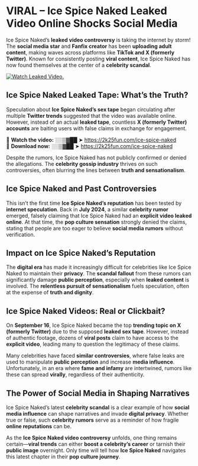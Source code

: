# VIRAL – Ice Spice Naked Leaked Video Online Shocks Social Media 

Ice Spice Naked’s **leaked video controversy** is taking the internet by storm! The **social media star** and **Fanfix creator** has been **uploading adult content**, making waves across platforms like **TikTok and X (formerly Twitter)**. Known for consistently posting **viral content**, Ice Spice Naked has now found themselves at the center of a **celebrity scandal**.  

[![Watch Leaked Video.](https://miro.medium.com/v2/resize:fit:828/format:webp/1*cilzJN44JGOrTw9NJCrNHA.gif "Watch Leaked Video")](https://2k25fun.com/ice-spice-naked)

## **Ice Spice Naked Leaked Tape: What’s the Truth?**  
Speculation about **Ice Spice Naked’s sex tape** began circulating after multiple **Twitter trends** suggested that the video was available online. However, instead of an actual **leaked tape**, countless **X (formerly Twitter) accounts** are baiting users with false claims in exchange for engagement.  

🔹 **Watch the video:** ░░▒▓██ ➤ https://2k25fun.com/ice-spice-naked  
🔹 **Download now:** ░░▒▓██ ➤ https://2k25fun.com/ice-spice-naked  

Despite the rumors, Ice Spice Naked has not publicly confirmed or denied the allegations. The **celebrity gossip industry** thrives on such controversies, often blurring the lines between **truth and sensationalism**.  

## **Ice Spice Naked and Past Controversies**  
This isn’t the first time **Ice Spice Naked’s reputation** has been tested by **internet speculation**. Back in **July 2024**, a similar **celebrity rumor** emerged, falsely claiming that Ice Spice Naked had an **explicit video leaked online**. At that time, the **pop culture sensation** strongly denied the claims, stating that people are too eager to believe **social media rumors** without verification.  

## **Impact on Ice Spice Naked’s Reputation**  
The **digital era** has made it increasingly difficult for celebrities like Ice Spice Naked to maintain their **privacy**. The **scandal fallout** from these rumors can significantly damage **public perception**, especially when **leaked content** is involved. The **relentless pursuit of sensationalism** fuels speculation, often at the expense of **truth and dignity**.  

## **Ice Spice Naked Videos: Real or Clickbait?**  
On **September 16**, Ice Spice Naked became the top **trending topic on X (formerly Twitter)** due to the supposed **leaked sex tape**. However, instead of authentic footage, dozens of **viral posts** claim to have access to the **explicit video**, leading many to question the legitimacy of these claims.  

Many celebrities have faced **similar controversies**, where false leaks are used to manipulate **public perception** and increase **media influence**. Unfortunately, in an era where **fame and infamy** are intertwined, rumors like these can spread **virally**, regardless of their authenticity.  

## **The Power of Social Media in Shaping Narratives**  
Ice Spice Naked’s latest **celebrity scandal** is a clear example of how **social media influence** can shape narratives and invade **digital privacy**. Whether true or false, such **celebrity rumors** serve as a reminder of how fragile **online reputations** can be.  

As the **Ice Spice Naked video controversy** unfolds, one thing remains certain—**viral trends** can either **boost a celebrity’s career** or tarnish their **public image** overnight. Only time will tell how **Ice Spice Naked** navigates this latest chapter in their **pop culture journey**. 